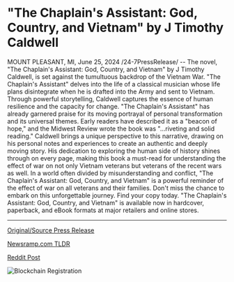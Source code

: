 # "The Chaplain's Assistant: God, Country, and Vietnam" by J Timothy Caldwell

MOUNT PLEASANT, MI, June 25, 2024 /24-7PressRelease/ -- The novel, "The Chaplain's Assistant: God, Country, and Vietnam" by J Timothy Caldwell, is set against the tumultuous backdrop of the Vietnam War. "The Chaplain's Assistant" delves into the life of a classical musician whose life plans disintegrate when he is drafted into the Army and sent to Vietnam. Through powerful storytelling, Caldwell captures the essence of human resilience and the capacity for change.  "The Chaplain's Assistant" has already garnered praise for its moving portrayal of personal transformation and its universal themes. Early readers have described it as a "beacon of hope," and the Midwest Review wrote the book was "…riveting and solid reading."  Caldwell brings a unique perspective to this narrative, drawing on his personal notes and experiences to create an authentic and deeply moving story. His dedication to exploring the human side of history shines through on every page, making this book a must-read for understanding the effect of war on not only Vietnam veterans but veterans of the recent wars as well.  In a world often divided by misunderstanding and conflict, "The Chaplain's Assistant: God, Country, and Vietnam" is a powerful reminder of the effect of war on all veterans and their families. Don't miss the chance to embark on this unforgettable journey. Find your copy today.  "The Chaplain's Assistant: God, Country, and Vietnam" is available now in hardcover, paperback, and eBook formats at major retailers and online stores. 

---

[Original/Source Press Release](https://www.24-7pressrelease.com/press-release/511991/the-chaplains-assistant-god-country-and-vietnam-by-j-timothy-caldwell)
                    

[Newsramp.com TLDR](None) 



[Reddit Post](https://www.reddit.com/r/BookNews/comments/1do01gu/new_novel_the_chaplains_assistant_god_country_and/) 



![Blockchain Registration](https://cdn.newsramp.app/24-7PressRelease/qrcode/246/25/facez6OY.webp)
